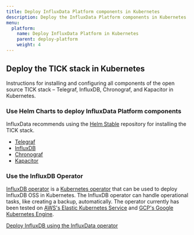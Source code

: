 ```yaml
---
title: Deploy InfluxData Platform components in Kubernetes
description: Deploy the InfluxData Platform components in Kubernetes
menu:
  platform:
    name: Deploy InfluxData Platform in Kubernetes
    parent: deploy-platform
    weight: 4
---
```


## Deploy the TICK stack in Kubernetes

Instructions for installing and configuring all components of the open source TICK stack – Telegraf, InfluxDB, Chronograf, and Kapacitor in Kubernetes.

### Use Helm Charts to deploy InfluxData Platform components

InfluxData recommends using the [Helm Stable](https://github.com/helm/charts/tree/master/stable) repository for installing the TICK stack.

- [Telegraf](https://github.com/helm/charts/tree/master/stable/telegraf)
- [InfluxDB](https://github.com/helm/charts/tree/master/stable/influxdb)
- [Chronograf](https://github.com/helm/charts/tree/master/stable/chronograf)
- [Kapacitor](https://github.com/helm/charts/tree/master/stable/kapacitor)

### Use the InfluxDB Operator

[InfluxDB operator](https://github.com/influxdata/influxdata-operator) is a [Kubernetes operator](https://coreos.com/operators/) that can be used to deploy InfluxDB OSS in Kubernetes. The InfluxDB operator can handle operational tasks, like creating a backup, automatically. The operator currently has been tested on [AWS's Elastic Kubernetes Service](https://aws.amazon.com/eks/) and [GCP's Google Kubernetes Engine](https://cloud.google.com/kubernetes-engine/).

[Deploy InfluxDB using the InfluxData operator](https://github.com/influxdata/influxdata-operator)
